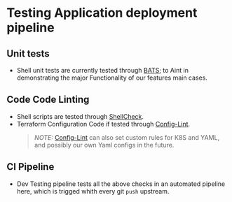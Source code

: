 # Testing Application deployment pipeline

## Unit tests

- Shell unit tests are currently tested through [BATS](https://github.com/bats-core/bats-core); to Aint in demonstrating the major Functionality of our features main cases.

## Code Code Linting

- Shell scripts are tested through [ShellCheck](https://github.com/koalaman/shellcheck).
- Terraform Configuration Code if tested through [Config-Lint](https://github.com/stelligent/config-lint).
  >_NOTE:_ [Config-Lint](https://github.com/stelligent/config-lint) can also set custom rules for K8S and YAML, and possibly our own Yaml configs in the future.

## CI Pipeline

- Dev Testing pipeline tests all the above checks in an automated pipeline here, which is trigged whith every git `push` upstream.
